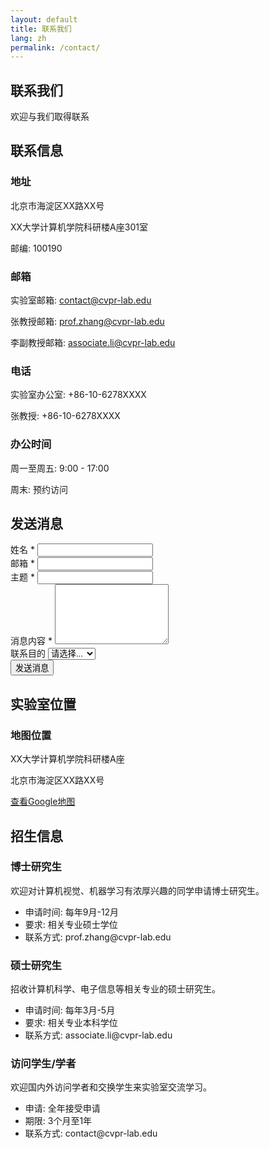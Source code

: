 ```yaml
---
layout: default
title: 联系我们
lang: zh
permalink: /contact/
---
```


<section class="page-header">
    <div class="container">
        <h1 data-zh="联系我们" data-en="Contact Us">联系我们</h1>
        <p data-zh="欢迎与我们取得联系" data-en="Feel free to reach out to us">欢迎与我们取得联系</p>
    </div>
</section>

<section class="content-section">
    <div class="container">
        <div class="contact-content">
            <div class="contact-info">
                <h2 data-zh="联系信息" data-en="Contact Information">联系信息</h2>              
                <div class="contact-item">
                    <i class="fas fa-map-marker-alt"></i>
                    <div>
                        <h3 data-zh="地址" data-en="Address">地址</h3>
                        <p data-zh="北京市海淀区XX路XX号" data-en="No. XX, XX Road, Haidian District, Beijing">北京市海淀区XX路XX号</p>
                        <p data-zh="XX大学计算机学院科研楼A座301室" data-en="Room 301, Building A, School of Computer Science, XX University">XX大学计算机学院科研楼A座301室</p>
                        <p data-zh="邮编: 100190" data-en="Zip: 100190">邮编: 100190</p>
                    </div>
                </div>                
                <div class="contact-item">
                    <i class="fas fa-envelope"></i>
                    <div>
                        <h3 data-zh="邮箱" data-en="Email">邮箱</h3>
                        <p data-zh="实验室邮箱: " data-en="Lab Email: ">实验室邮箱: <a href="mailto:contact@cvpr-lab.edu">contact@cvpr-lab.edu</a></p>
                        <p data-zh="张教授邮箱: " data-en="Prof. Zhang: ">张教授邮箱: <a href="mailto:prof.zhang@cvpr-lab.edu">prof.zhang@cvpr-lab.edu</a></p>
                        <p data-zh="李副教授邮箱: " data-en="Associate Prof. Li: ">李副教授邮箱: <a href="mailto:associate.li@cvpr-lab.edu">associate.li@cvpr-lab.edu</a></p>
                    </div>
                </div>                
                <div class="contact-item">
                    <i class="fas fa-phone"></i>
                    <div>
                        <h3 data-zh="电话" data-en="Phone">电话</h3>
                        <p data-zh="实验室办公室: +86-10-6278XXXX" data-en="Lab Office: +86-10-6278XXXX">实验室办公室: +86-10-6278XXXX</p>
                        <p data-zh="张教授: +86-10-6278XXXX" data-en="Prof. Zhang: +86-10-6278XXXX">张教授: +86-10-6278XXXX</p>
                    </div>
                </div>                
                <div class="contact-item">
                    <i class="fas fa-clock"></i>
                    <div>
                        <h3 data-zh="办公时间" data-en="Office Hours">办公时间</h3>
                        <p data-zh="周一至周五: 9:00 - 17:00" data-en="Mon-Fri: 9:00 - 17:00">周一至周五: 9:00 - 17:00</p>
                        <p data-zh="周末: 预约访问" data-en="Weekend: by appointment">周末: 预约访问</p>
                    </div>
                </div>
            </div>            
            <div class="contact-form">
                <h2 data-zh="发送消息" data-en="Send a Message">发送消息</h2>
                <form id="contactForm">
                    <div class="form-group">
                        <label for="name" data-zh="姓名 *" data-en="Name *">姓名 *</label>
                        <input type="text" id="name" name="name" required>
                    </div>                    
                    <div class="form-group">
                        <label for="email" data-zh="邮箱 *" data-en="Email *">邮箱 *</label>
                        <input type="email" id="email" name="email" required>
                    </div>                    
                    <div class="form-group">
                        <label for="subject" data-zh="主题 *" data-en="Subject *">主题 *</label>
                        <input type="text" id="subject" name="subject" required>
                    </div>                    
                    <div class="form-group">
                        <label for="message" data-zh="消息内容 *" data-en="Message *">消息内容 *</label>
                        <textarea id="message" name="message" rows="6" required></textarea>
                    </div>                    
                    <div class="form-group">
                        <label for="purpose" data-zh="联系目的" data-en="Purpose">联系目的</label>
                        <select id="purpose" name="purpose">
                            <option value="" data-zh="请选择..." data-en="Please select...">请选择...</option>
                            <option value="collaboration" data-zh="科研合作" data-en="Research Collaboration">科研合作</option>
                            <option value="admission" data-zh="招生咨询" data-en="Admission Inquiry">招生咨询</option>
                            <option value="visit" data-zh="访问交流" data-en="Academic Visit">访问交流</option>
                            <option value="other" data-zh="其他" data-en="Other">其他</option>
                        </select>
                    </div>                    
                    <button type="submit" class="cta-button" data-zh="发送消息" data-en="Send Message">发送消息</button>
                </form>
            </div>
        </div>
    </div>
</section>

<section class="content-section" style="background-color: var(--light-gray);">
    <div class="container">
        <h2 data-zh="实验室位置" data-en="Lab Location">实验室位置</h2>
        <div class="map-container">
            <div class="map-placeholder">
                <i class="fas fa-map" style="font-size: 48px; color: var(--secondary-color); margin-bottom: 1rem;"></i>
                <h3 data-zh="地图位置" data-en="Map Location">地图位置</h3>
                <p data-zh="XX大学计算机学院科研楼A座" data-en="Building A, School of Computer Science, XX University">XX大学计算机学院科研楼A座</p>
                <p data-zh="北京市海淀区XX路XX号" data-en="No. XX, XX Road, Haidian District, Beijing">北京市海淀区XX路XX号</p>
                <a href="https://maps.google.com/?q=XX 大学计算机学院" class="cta-button small" target="_blank" data-zh="查看Google地图" data-en="View on Google Maps">查看Google地图</a>
            </div>
        </div>
    </div>
</section>

<section class="content-section">
    <div class="container">
        <h2 data-zh="招生信息" data-en="Admission Information">招生信息</h2>
        <div class="admission-info">
            <div class="admission-item">
                <h3 data-zh="博士研究生" data-en="PhD Candidates">博士研究生</h3>
                <p data-zh="欢迎对计算机视觉、机器学习有浓厚兴趣的同学申请博士研究生。" data-en="PhD applications are welcome from those passionate about computer vision and machine learning.">欢迎对计算机视觉、机器学习有浓厚兴趣的同学申请博士研究生。</p>
                <ul>
                    <li data-zh="申请时间: 每年9月-12月" data-en="Application: Sep-Dec each year">申请时间: 每年9月-12月</li>
                    <li data-zh="要求: 相关专业硕士学位" data-en="Requirement: Master's degree in related fields">要求: 相关专业硕士学位</li>
                    <li data-zh="联系方式: prof.zhang@cvpr-lab.edu" data-en="Contact: prof.zhang@cvpr-lab.edu">联系方式: prof.zhang@cvpr-lab.edu</li>
                </ul>
            </div>            
            <div class="admission-item">
                <h3 data-zh="硕士研究生" data-en="Master Candidates">硕士研究生</h3>
                <p data-zh="招收计算机科学、电子信息等相关专业的硕士研究生。" data-en="We recruit master's students from Computer Science, Electronic Engineering, etc.">招收计算机科学、电子信息等相关专业的硕士研究生。</p>
                <ul>
                    <li data-zh="申请时间: 每年3月-5月" data-en="Application: Mar-May each year">申请时间: 每年3月-5月</li>
                    <li data-zh="要求: 相关专业本科学位" data-en="Requirement: Bachelor's degree in related fields">要求: 相关专业本科学位</li>
                    <li data-zh="联系方式: associate.li@cvpr-lab.edu" data-en="Contact: associate.li@cvpr-lab.edu">联系方式: associate.li@cvpr-lab.edu</li>
                </ul>
            </div>            
            <div class="admission-item">
                <h3 data-zh="访问学生/学者" data-en="Visiting Students/Scholars">访问学生/学者</h3>
                <p data-zh="欢迎国内外访问学者和交换学生来实验室交流学习。" data-en="Visiting scholars and exchange students from around the world are welcome.">欢迎国内外访问学者和交换学生来实验室交流学习。</p>
                <ul>
                    <li data-zh="申请: 全年接受申请" data-en="Application: accepted year-round">申请: 全年接受申请</li>
                    <li data-zh="期限: 3个月至1年" data-en="Duration: 3 months to 1 year">期限: 3个月至1年</li>
                    <li data-zh="联系方式: contact@cvpr-lab.edu" data-en="Contact: contact@cvpr-lab.edu">联系方式: contact@cvpr-lab.edu</li>
                </ul>
            </div>
        </div>
    </div>
</section>
